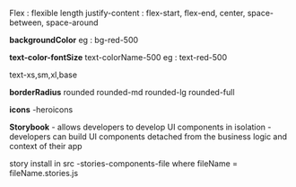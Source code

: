 Flex : flexible length 
justify-content : flex-start, flex-end, center, space-between, space-around



**backgroundColor**
eg : bg-red-500

**text-color-fontSize**
text-colorName-500
eg : text-red-500

text-xs,sm,xl,base

**borderRadius**
rounded
rounded-md
rounded-lg
rounded-full


**icons**
-heroicons

**Storybook** - allows developers to develop UI components in isolation
-developers can build UI components detached from the business logic and context of their app

story install
in src
-stories-components-file
where fileName = fileName.stories.js